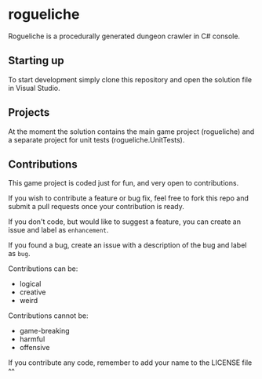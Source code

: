 # rogueliche
Rogueliche is a procedurally generated dungeon crawler in C# console.

## Starting up

To start development simply clone this repository and open the solution file in Visual Studio.

## Projects

At the moment the solution contains the main game project (rogueliche) and a separate project for unit tests (rogueliche.UnitTests).

## Contributions

This game project is coded just for fun, and very open to contributions.

If you wish to contribute a feature or bug fix, feel free to fork this repo and submit a pull requests once your contribution is ready.

If you don't code, but would like to suggest a feature, you can create an issue and label as `enhancement`.

If you found a bug, create an issue with a description of the bug and label as `bug`.

Contributions can be:
* logical
* creative
* weird

Contributions cannot be:
* game-breaking
* harmful
* offensive

If you contribute any code, remember to add your name to the LICENSE file ^^
